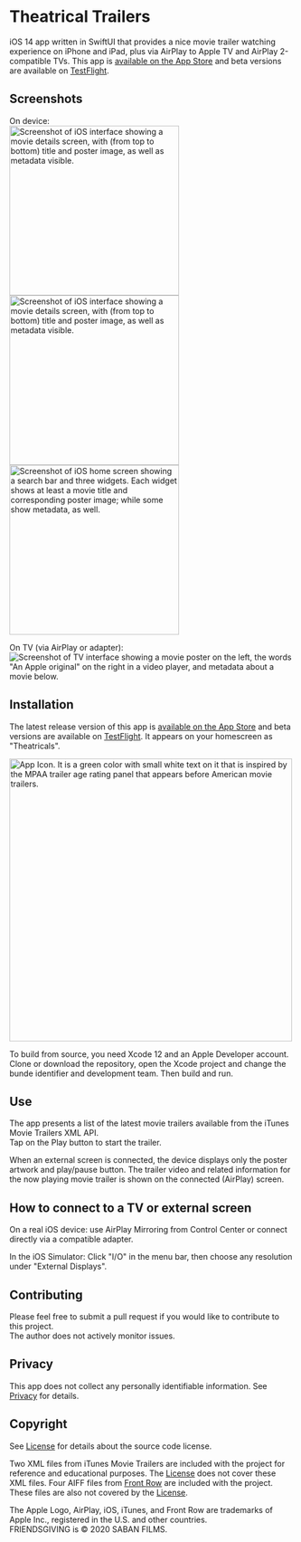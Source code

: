 # Theatrical Trailers
iOS 14 app written in SwiftUI that provides a nice movie trailer watching experience on iPhone and iPad, plus via AirPlay to Apple TV and AirPlay 2-compatible TVs. This app is [available on the App Store](https://apps.apple.com/app/id1534845010) and beta versions are available on [TestFlight](https://testflight.apple.com/join/Wnlesgzr).  

## Screenshots

On device:  
<img src="https://github.com/conath/TheatricalMovieTrailers/blob/main/Theatricals-CoverFlow.jpg?raw=true" alt="Screenshot of iOS interface showing a movie details screen, with (from top to bottom) title and poster image, as well as metadata visible." width="300"/>
<img src="https://github.com/conath/TheatricalMovieTrailers/blob/main/Theatricals-Search.jpg?raw=true" alt="Screenshot of iOS interface showing a movie details screen, with (from top to bottom) title and poster image, as well as metadata visible." width="300"/>
<img src="https://github.com/conath/TheatricalMovieTrailers/blob/main/Theatricals-Widgets.jpg?raw=true" alt="Screenshot of iOS home screen showing a search bar and three widgets. Each widget shows at least a movie title and corresponding poster image; while some show metadata, as well." width="300"/>

On TV (via AirPlay or adapter):  
![Screenshot of TV interface showing a movie poster on the left, the words "An Apple original" on the right in a video player, and metadata about a movie below.](Theatricals-AirPlay.jpg)

## Installation

The latest release version of this app is [available on the App Store](https://apps.apple.com/app/id1534845010) and beta versions are available on [TestFlight](https://testflight.apple.com/join/Wnlesgzr). It appears on your homescreen as "Theatricals".  


<img src="https://github.com/conath/TheatricalMovieTrailers/blob/main/TheatricalTrailersIcon.png?raw=true" alt="App Icon. It is a green color with small white text on it that is inspired by the MPAA trailer age rating panel that appears before American movie trailers." width="500"/>

To build from source, you need Xcode 12 and an Apple Developer account. Clone or download the repository, open the Xcode project and change the bunde identifier and development team. Then build and run.

## Use

The app presents a list of the latest movie trailers available from the iTunes Movie Trailers XML API.  
Tap on the Play button to start the trailer.

When an external screen is connected, the device displays only the poster artwork and play/pause button. The trailer video and related information for the now playing movie trailer is shown on the connected (AirPlay) screen.

## How to connect to a TV or external screen

On a real iOS device: use AirPlay Mirroring from Control Center or connect directly via a compatible adapter.

In the iOS Simulator: Click "I/O" in the menu bar, then choose any resolution under "External Displays".

## Contributing

Please feel free to submit a pull request if you would like to contribute to this project.   
The author does not actively monitor issues.  

## Privacy

This app does not collect any personally identifiable information. See [Privacy](Privacy.md) for details.

## Copyright

See [License](LICENSE) for details about the source code license.

Two XML files from iTunes Movie Trailers are included with the project for reference and educational purposes. The [License](LICENSE) does not cover these XML files.
Four AIFF files from [Front Row](https://en.wikipedia.org/wiki/Front_Row_(software)) are included with the project. These files are also not covered by the [License](LICENSE).

The Apple Logo, AirPlay, iOS, iTunes, and Front Row are trademarks of Apple Inc., registered in the U.S. and other countries.  
FRIENDSGIVING is © 2020 SABAN FILMS.
